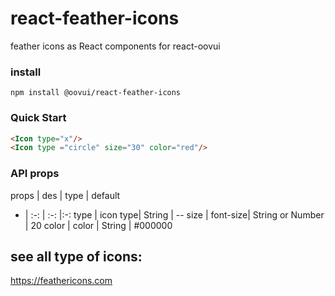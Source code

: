 # react-feather-icons
feather icons as React components for react-oovui

### install
`npm install @oovui/react-feather-icons`

### Quick Start

```html
<Icon type="x"/>
<Icon type ="circle" size="30" color="red"/>
```

### API props

props | des | type | default 
- | :-: | :-:  |:-: 
type | icon type| String | --
size | font-size| String or Number | 20
color | color | String | #000000

## see all type of icons:

https://feathericons.com